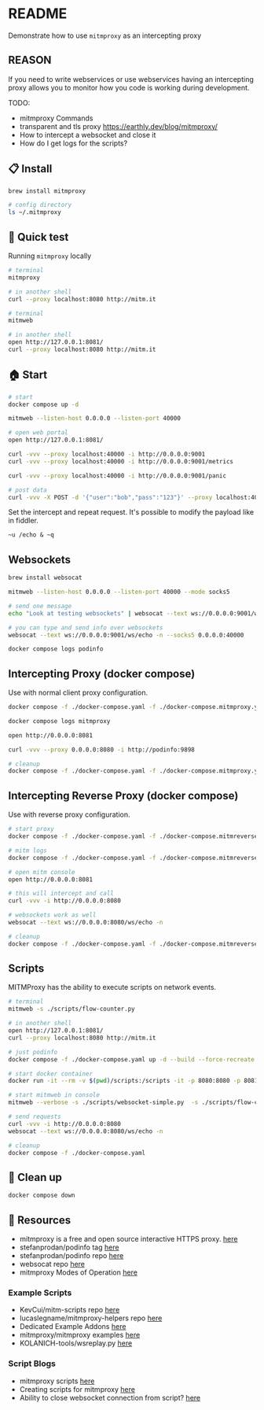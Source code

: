# README

Demonstrate how to use `mitmproxy` as an intercepting proxy  

## REASON

If you need to write webservices or use webservices having an intercepting proxy allows you to monitor how you code is working during development.  

TODO:

* mitmproxy Commands
* transparent and tls proxy https://earthly.dev/blog/mitmproxy/
* How to intercept a websocket and close it
* How do I get logs for the scripts?  

## 📋 Install

```sh
brew install mitmproxy

# config directory
ls ~/.mitmproxy
```

## 🧪 Quick test

Running `mitmproxy` locally  

```sh
# terminal
mitmproxy 

# in another shell
curl --proxy localhost:8080 http://mitm.it
```

```sh
# terminal
mitmweb

# in another shell
open http://127.0.0.1:8081/
curl --proxy localhost:8080 http://mitm.it
```

## 🏠 Start

```sh
# start 
docker compose up -d

mitmweb --listen-host 0.0.0.0 --listen-port 40000

# open web portal
open http://127.0.0.1:8081/

curl -vvv --proxy localhost:40000 -i http://0.0.0.0:9001  
curl -vvv --proxy localhost:40000 -i http://0.0.0.0:9001/metrics  

curl -vvv --proxy localhost:40000 -i http://0.0.0.0:9001/panic

# post data
curl -vvv -X POST -d '{"user":"bob","pass":"123"}' --proxy localhost:40000 -i http://0.0.0.0:9001/echo
```

Set the intercept and repeat request.  It's possible to modify the payload like in fiddler.  

```txt
~u /echo & ~q
```

## Websockets

```sh
brew install websocat

mitmweb --listen-host 0.0.0.0 --listen-port 40000 --mode socks5

# send one message
echo "Look at testing websockets" | websocat --text ws://0.0.0.0:9001/ws/echo -n --socks5 0.0.0.0:40000  

# you can type and send info over websockets
websocat --text ws://0.0.0.0:9001/ws/echo -n --socks5 0.0.0.0:40000  

docker compose logs podinfo 
```

## Intercepting Proxy (docker compose)

Use with normal client proxy configuration.  

```sh
docker compose -f ./docker-compose.yaml -f ./docker-compose.mitmproxy.yaml up -d --build --force-recreate

docker compose logs mitmproxy 

open http://0.0.0.0:8081    

curl -vvv --proxy 0.0.0.0:8080 -i http://podinfo:9898

# cleanup
docker compose -f ./docker-compose.yaml -f ./docker-compose.mitmproxy.yaml down    
```

## Intercepting Reverse Proxy (docker compose)

Use with reverse proxy configuration.  

```sh
# start proxy
docker compose -f ./docker-compose.yaml -f ./docker-compose.mitmreverseproxy.yaml up -d --build --force-recreate

# mitm logs
docker compose -f ./docker-compose.yaml -f ./docker-compose.mitmreverseproxy.yaml logs mitmproxy 

# open mitm console
open http://0.0.0.0:8081    

# this will intercept and call
curl -vvv -i http://0.0.0.0:8080

# websockets work as well
websocat --text ws://0.0.0.0:8080/ws/echo -n 

# cleanup
docker compose -f ./docker-compose.yaml -f ./docker-compose.mitmreverseproxy.yaml down  
```

## Scripts

MITMProxy has the ability to execute scripts on network events.  

```sh
# terminal
mitmweb -s ./scripts/flow-counter.py

# in another shell
open http://127.0.0.1:8081/
curl --proxy localhost:8080 http://mitm.it

# just podinfo
docker compose -f ./docker-compose.yaml up -d --build --force-recreate 

# start docker container
docker run -it --rm -v $(pwd)/scripts:/scripts -it -p 8080:8080 -p 8081:8081 mitmproxy/mitmproxy:8.1.1 mitmweb --verbose -s /scripts/websocket-simple.py  -s /scripts/flow-counter.py -s /scripts/random-outage.py --web-host 0.0.0.0 --mode reverse:http://host.docker.internal:9001

# start mitmweb in console
mitmweb --verbose -s ./scripts/websocket-simple.py  -s ./scripts/flow-counter.py -s ./scripts/random-outage.py --web-host 0.0.0.0 --mode reverse:http://0.0.0.0:9001

# send requests
curl -vvv -i http://0.0.0.0:8080
websocat --text ws://0.0.0.0:8080/ws/echo -n 

# cleanup
docker compose -f ./docker-compose.yaml
```

## 🧼 Clean up

```sh
docker compose down
```

## 👀 Resources

* mitmproxy is a free and open source interactive HTTPS proxy. [here](https://mitmproxy.org/)
* stefanprodan/podinfo tag [here](https://hub.docker.com/r/stefanprodan/podinfo/tags)
* stefanprodan/podinfo repo [here](https://github.com/stefanprodan/podinfo)  
* websocat repo [here](https://github.com/vi/websocat/blob/master/doc.md)  
* mitmproxy Modes of Operation [here](https://docs.mitmproxy.org/stable/concepts-modes/)  

### Example Scripts

* KevCui/mitm-scripts repo [here](https://github.com/KevCui/mitm-scripts)
* lucaslegname/mitmproxy-helpers repo [here](https://github.com/lucaslegname/mitmproxy-helpers)  
* Dedicated Example Addons [here](https://docs.mitmproxy.org/stable/addons-examples/)  
* mitmproxy/mitmproxy examples [here](https://github.com/mitmproxy/mitmproxy/tree/main/examples/contrib)  
* KOLANICH-tools/wsreplay.py [here](https://github.com/KOLANICH-tools/wsreplay.py)  

### Script Blogs

* mitmproxy scripts [here](https://howdoitestthat.com/mitmproxy-scripts)
* Creating scripts for mitmproxy [here](https://lucaslegname.github.io/mitmproxy/2020/11/04/mitmproxy-scripts.html)  
* Ability to close websocket connection from script? [here](https://github.com/mitmproxy/mitmproxy/issues/4240)  
